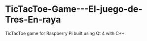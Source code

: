 # TicTacToe-Game---El-juego-de-Tres-En-raya
TicTacToe game for Raspberry Pi built using Qt 4 with C++.
